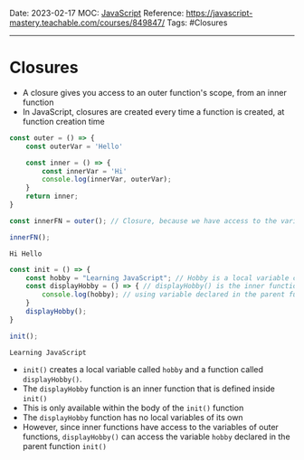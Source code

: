 Date: 2023-02-17
MOC: [JavaScript](../../1.%20MOC/JavaScript.md)
Reference: https://javascript-mastery.teachable.com/courses/849847/
Tags: #Closures

---
# Closures
* A closure gives you access to an outer function's scope, from an inner function
* In JavaScript, closures are created every time a function is created, at function creation time

```JavaScript
const outer = () => {
    const outerVar = 'Hello'

    const inner = () => {
        const innerVar = 'Hi'
        console.log(innerVar, outerVar);
    }
    return inner;
}

const innerFN = outer(); // Closure, because we have access to the variables of the parent scope

innerFN();
```
```console
Hi Hello
```

```JavaScript
const init = () => {
    const hobby = "Learning JavaScript"; // Hobby is a local variable created by init
    const displayHobby = () => { // displayHobby() is the inner function, a closure
        console.log(hobby); // using variable declared in the parent function
    }
    displayHobby();
}

init();
```
```console
Learning JavaScript
```
* `init()` creates a local variable called `hobby` and a function called `displayHobby()`.
* The `displayHobby` function is an inner function that is defined inside `init()`
* This is only available within the body of the `init()` function
* The `displayHobby` function has no local variables of its own
* However, since inner functions have access to the variables of outer functions, `displayHobby()` can access the variable `hobby` declared in the parent function `init()`

